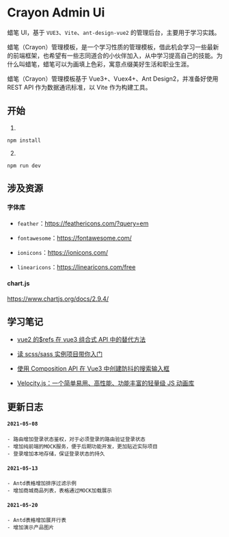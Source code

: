 # Crayon Admin Ui

蜡笔 UI，基于 `VUE3`、`Vite`、`ant-design-vue2` 的管理后台，主要用于学习实践。

蜡笔（Crayon）管理模板，是一个学习性质的管理模板，借此机会学习一些最新的前端框架，也希望有一些志同道合的小伙伴加入，从中学习提高自己的技能。为什么叫蜡笔，蜡笔可以为画填上色彩，寓意点缀美好生活和职业生涯。

蜡笔（Crayon）管理模板基于 Vue3+、Vuex4+、Ant Design2，并准备好使用 REST API 作为数据通讯标准，以 Vite 作为构建工具。

## 开始

1.

```
npm install
```

2.

```
npm run dev
```

## 涉及资源

#### 字体库

-   `feather`：https://feathericons.com/?query=em

-   `fontawesome`：https://fontawesome.com/

-   `ionicons`：https://ionicons.com/

-   `linearicons`：https://linearicons.com/free

#### chart.js

https://www.chartjs.org/docs/2.9.4/

## 学习笔记

-   [vue2 的$refs 在 vue3 组合式 API 中的替代方法](https://www.devpoint.cn/article/268.shtml)

-   [读 scss/sass 实例项目带你入门](https://www.devpoint.cn/article/267.shtml)

-   [使用 Composition API 在 Vue3 中创建防抖的搜索输入框](https://www.devpoint.cn/article/265.shtml)

-   [Velocity.js：一个简单易用、高性能、功能丰富的轻量级 JS 动画库](https://www.devpoint.cn/article/263.shtml)

## 更新日志

#### `2021-05-08`

    - 路由增加登录状态鉴权，对于必须登录的路由验证登录状态
    - 增加纯前端的MOCK服务，便于后期功能开发，更加贴近实际项目
    - 登录增加本地存储，保证登录状态的持久

#### `2021-05-13`

    - Antd表格增加排序过滤示例
    - 增加商城商品列表，表格通过MOCK加载展示

#### `2021-05-20`

    - Antd表格增加展开行表
    - 增加演示产品图片
